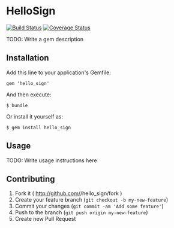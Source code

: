 # HelloSign
[![Build Status](https://travis-ci.org/voanhduy1512/hello_sign.png?branch=master)](https://travis-ci.org/voanhduy1512/hello_sign)
[![Coverage Status](https://coveralls.io/repos/voanhduy1512/hello_sign/badge.png)](https://coveralls.io/r/voanhduy1512/hello_sign)

TODO: Write a gem description

## Installation

Add this line to your application's Gemfile:

    gem 'hello_sign'

And then execute:

    $ bundle

Or install it yourself as:

    $ gem install hello_sign

## Usage

TODO: Write usage instructions here

## Contributing

1. Fork it ( http://github.com/<my-github-username>/hello_sign/fork )
2. Create your feature branch (`git checkout -b my-new-feature`)
3. Commit your changes (`git commit -am 'Add some feature'`)
4. Push to the branch (`git push origin my-new-feature`)
5. Create new Pull Request
